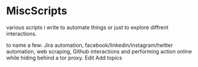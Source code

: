 # MiscScripts

various scripts i write to automate things or just to explore diffrent interactions.

to name a few:
Jira automation, facebook/linkedin/instagram/twitter automation, web scraping, Github interactions and performing action online while hiding behind a tor proxy. Edit
Add topics
